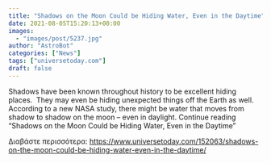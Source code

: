 ```yaml
---
title: "Shadows on the Moon Could be Hiding Water, Even in the Daytime"
date: 2021-08-05T15:20:13+00:00
images:
  - "images/post/5237.jpg"
author: "AstroBot"
categories: ["News"]
tags: ["universetoday.com"]
draft: false
---
```


Shadows have been known throughout history to be excellent hiding places.  They may even be hiding unexpected things off the Earth as well.  According to a new NASA study, there might be water that moves from shadow to shadow on the moon – even in daylight. Continue reading “Shadows on the Moon Could be Hiding Water, Even in the Daytime” 

Διαβάστε περισσότερα: https://www.universetoday.com/152063/shadows-on-the-moon-could-be-hiding-water-even-in-the-daytime/
